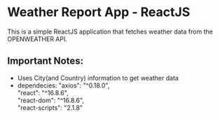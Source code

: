 # Weather Report App - ReactJS

This is a simple ReactJS application that fetches weather data from the OPENWEATHER API.

## Important Notes:
  - Uses City(and Country) information to get weather data
  - dependecies: 
    "axios": "^0.18.0", <br>
    "react": "^16.8.6", <br>
    "react-dom": "^16.8.6", <br>
    "react-scripts": "2.1.8" <br>
